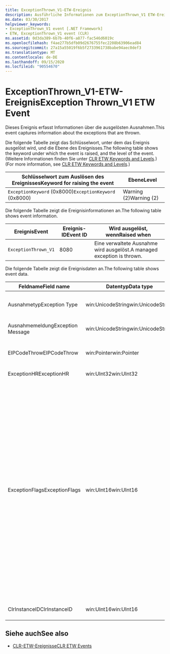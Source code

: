 ```yaml
---
title: ExceptionThrown_V1-ETW-Ereignis
description: Ausführliche Informationen zum ExceptionThrown_V1 ETW-Ereignis anzeigen. Ereignisdaten, wie z. b. Feldnamen, Datentypen und Beschreibungen, werden für ausgelöste Ausnahmen angegeben.
ms.date: 03/30/2017
helpviewer_keywords:
- ExceptionThrown_V1 event [.NET Framework]
- ETW, ExceptionThrown_V1 event (CLR)
ms.assetid: 0d3da389-6b7b-40f6-a877-fac546d6019c
ms.openlocfilehash: f4ae277b5dfb09d2676755fec2208b63906ead84
ms.sourcegitcommit: 27a15a55019f6b5f2733961738babe94aec0def3
ms.translationtype: MT
ms.contentlocale: de-DE
ms.lasthandoff: 09/15/2020
ms.locfileid: "90554670"
---
```

# <a name="exception-thrown_v1-etw-event"></a><span data-ttu-id="02d0f-104">ExceptionThrown_V1-ETW-Ereignis</span><span class="sxs-lookup"><span data-stu-id="02d0f-104">Exception Thrown_V1 ETW Event</span></span>
<span data-ttu-id="02d0f-105">Dieses Ereignis erfasst Informationen über die ausgelösten Ausnahmen.</span><span class="sxs-lookup"><span data-stu-id="02d0f-105">This event captures information about the exceptions that are thrown.</span></span>  
  
 <span data-ttu-id="02d0f-106">Die folgende Tabelle zeigt das Schlüsselwort, unter dem das Ereignis ausgelöst wird, und die Ebene des Ereignisses.</span><span class="sxs-lookup"><span data-stu-id="02d0f-106">The following table shows the keyword under which the event is raised, and the level of the event.</span></span> <span data-ttu-id="02d0f-107">(Weitere Informationen finden Sie unter [CLR ETW Keywords and Levels](clr-etw-keywords-and-levels.md).)</span><span class="sxs-lookup"><span data-stu-id="02d0f-107">(For more information, see [CLR ETW Keywords and Levels](clr-etw-keywords-and-levels.md).)</span></span>  
  
|<span data-ttu-id="02d0f-108">Schlüsselwort zum Auslösen des Ereignisses</span><span class="sxs-lookup"><span data-stu-id="02d0f-108">Keyword for raising the event</span></span>|<span data-ttu-id="02d0f-109">Ebene</span><span class="sxs-lookup"><span data-stu-id="02d0f-109">Level</span></span>|  
|-----------------------------------|-----------|  
|<span data-ttu-id="02d0f-110">`ExceptionKeyword` (0x8000)</span><span class="sxs-lookup"><span data-stu-id="02d0f-110">`ExceptionKeyword` (0x8000)</span></span>|<span data-ttu-id="02d0f-111">Warning (2)</span><span class="sxs-lookup"><span data-stu-id="02d0f-111">Warning (2)</span></span>|  
  
 <span data-ttu-id="02d0f-112">Die folgende Tabelle zeigt die Ereignisinformationen an.</span><span class="sxs-lookup"><span data-stu-id="02d0f-112">The following table shows event information.</span></span>  
  
|<span data-ttu-id="02d0f-113">Ereignis</span><span class="sxs-lookup"><span data-stu-id="02d0f-113">Event</span></span>|<span data-ttu-id="02d0f-114">Ereignis-ID</span><span class="sxs-lookup"><span data-stu-id="02d0f-114">Event ID</span></span>|<span data-ttu-id="02d0f-115">Wird ausgelöst, wenn</span><span class="sxs-lookup"><span data-stu-id="02d0f-115">Raised when</span></span>|  
|-----------|--------------|-----------------|  
|`ExceptionThrown_V1`|<span data-ttu-id="02d0f-116">80</span><span class="sxs-lookup"><span data-stu-id="02d0f-116">80</span></span>|<span data-ttu-id="02d0f-117">Eine verwaltete Ausnahme wird ausgelöst.</span><span class="sxs-lookup"><span data-stu-id="02d0f-117">A managed exception is thrown.</span></span>|  
  
 <span data-ttu-id="02d0f-118">Die folgende Tabelle zeigt die Ereignisdaten an.</span><span class="sxs-lookup"><span data-stu-id="02d0f-118">The following table shows event data.</span></span>  
  
|<span data-ttu-id="02d0f-119">Feldname</span><span class="sxs-lookup"><span data-stu-id="02d0f-119">Field name</span></span>|<span data-ttu-id="02d0f-120">Datentyp</span><span class="sxs-lookup"><span data-stu-id="02d0f-120">Data type</span></span>|<span data-ttu-id="02d0f-121">BESCHREIBUNG</span><span class="sxs-lookup"><span data-stu-id="02d0f-121">Description</span></span>|  
|----------------|---------------|-----------------|  
|<span data-ttu-id="02d0f-122">Ausnahmetyp</span><span class="sxs-lookup"><span data-stu-id="02d0f-122">Exception Type</span></span>|<span data-ttu-id="02d0f-123">win:UnicodeString</span><span class="sxs-lookup"><span data-stu-id="02d0f-123">win:UnicodeString</span></span>|<span data-ttu-id="02d0f-124">Typ der Ausnahme, z.B. `System.NullReferenceException`.</span><span class="sxs-lookup"><span data-stu-id="02d0f-124">Type of the exception; for example, `System.NullReferenceException`.</span></span>|  
|<span data-ttu-id="02d0f-125">Ausnahmemeldung</span><span class="sxs-lookup"><span data-stu-id="02d0f-125">Exception Message</span></span>|<span data-ttu-id="02d0f-126">win:UnicodeString</span><span class="sxs-lookup"><span data-stu-id="02d0f-126">win:UnicodeString</span></span>|<span data-ttu-id="02d0f-127">Tatsächliche Ausnahmemeldung.</span><span class="sxs-lookup"><span data-stu-id="02d0f-127">Actual exception message.</span></span>|  
|<span data-ttu-id="02d0f-128">EIPCodeThrow</span><span class="sxs-lookup"><span data-stu-id="02d0f-128">EIPCodeThrow</span></span>|<span data-ttu-id="02d0f-129">win:Pointer</span><span class="sxs-lookup"><span data-stu-id="02d0f-129">win:Pointer</span></span>|<span data-ttu-id="02d0f-130">Anweisungszeiger an der Stelle, an der die Ausnahme aufgetreten ist.</span><span class="sxs-lookup"><span data-stu-id="02d0f-130">Instruction pointer where exception occurred.</span></span>|  
|<span data-ttu-id="02d0f-131">ExceptionHR</span><span class="sxs-lookup"><span data-stu-id="02d0f-131">ExceptionHR</span></span>|<span data-ttu-id="02d0f-132">win:UInt32</span><span class="sxs-lookup"><span data-stu-id="02d0f-132">win:UInt32</span></span>|<span data-ttu-id="02d0f-133">Ausnahme [HRESULT](/openspecs/windows_protocols/ms-erref/0642cb2f-2075-4469-918c-4441e69c548a).</span><span class="sxs-lookup"><span data-stu-id="02d0f-133">Exception [HRESULT](/openspecs/windows_protocols/ms-erref/0642cb2f-2075-4469-918c-4441e69c548a).</span></span>|  
|<span data-ttu-id="02d0f-134">ExceptionFlags</span><span class="sxs-lookup"><span data-stu-id="02d0f-134">ExceptionFlags</span></span>|<span data-ttu-id="02d0f-135">win:UInt16</span><span class="sxs-lookup"><span data-stu-id="02d0f-135">win:UInt16</span></span>|<span data-ttu-id="02d0f-136">0x01: HasInnerException (siehe [CLR ETW Events (CLR-ETW-Ereignisse)](clr-etw-events.md) in der Visual Basic-Dokumentation).</span><span class="sxs-lookup"><span data-stu-id="02d0f-136">0x01: HasInnerException (see [CLR ETW Events](clr-etw-events.md) in the Visual Basic documentation).</span></span><br /><br /> <span data-ttu-id="02d0f-137">0x02: IsNestedException.</span><span class="sxs-lookup"><span data-stu-id="02d0f-137">0x02: IsNestedException.</span></span><br /><br /> <span data-ttu-id="02d0f-138">0x04: IsRethrownException.</span><span class="sxs-lookup"><span data-stu-id="02d0f-138">0x04: IsRethrownException.</span></span><br /><br /> <span data-ttu-id="02d0f-139">0x08: isbeschätedstateexception (gibt an, dass der Prozessstatus beschädigt ist, siehe [Behandlung von Ausnahmen für beschädigte](/archive/msdn-magazine/2009/february/clr-inside-out-handling-corrupted-state-exceptions)Zustände).</span><span class="sxs-lookup"><span data-stu-id="02d0f-139">0x08: IsCorruptedStateException (indicates that the process state is corrupt; see [Handling Corrupted State Exceptions](/archive/msdn-magazine/2009/february/clr-inside-out-handling-corrupted-state-exceptions)).</span></span><br /><br /> <span data-ttu-id="02d0f-140">0x10: IsCLSCompliant (eine Ausnahme, die von <xref:System.Exception> ableitet, ob eine CLS-Kompatibilität vorliegt, andernfalls ist sie nicht CLS-kompatibel).</span><span class="sxs-lookup"><span data-stu-id="02d0f-140">0x10: IsCLSCompliant (an exception that derives from <xref:System.Exception> is CLS-compliant; otherwise, it is not CLS-compliant).</span></span>|  
|<span data-ttu-id="02d0f-141">ClrInstanceID</span><span class="sxs-lookup"><span data-stu-id="02d0f-141">ClrInstanceID</span></span>|<span data-ttu-id="02d0f-142">win:UInt16</span><span class="sxs-lookup"><span data-stu-id="02d0f-142">win:UInt16</span></span>|<span data-ttu-id="02d0f-143">Eindeutige ID für die Instanz von CLR oder CoreCLR.</span><span class="sxs-lookup"><span data-stu-id="02d0f-143">Unique ID for the instance of CLR or CoreCLR.</span></span>|  
  
## <a name="see-also"></a><span data-ttu-id="02d0f-144">Siehe auch</span><span class="sxs-lookup"><span data-stu-id="02d0f-144">See also</span></span>

- [<span data-ttu-id="02d0f-145">CLR-ETW-Ereignisse</span><span class="sxs-lookup"><span data-stu-id="02d0f-145">CLR ETW Events</span></span>](clr-etw-events.md)
